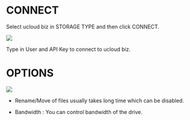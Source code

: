 
CONNECT
==================
Select ucloud biz in STORAGE TYPE and then click CONNECT.


<img class="markdown" src="https://doc.bdrive.com/images/ucloud_biz_config_1.jpg">


Type in User and API Key to connect to ucloud biz.
 

OPTIONS
==================


<img class="markdown" src="https://doc.bdrive.com/images/ucloud_biz_config_2.jpg">


* Rename/Move of files usually takes long time which can be disabled.

* Bandwidth : You can control bandwidth of the drive.

